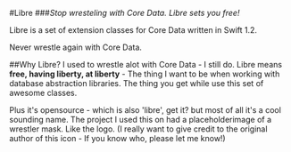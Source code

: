 #Libre
###*Stop wresteling with Core Data. Libre sets you free!*

Libre is a set of extension classes for Core Data written in Swift 1.2. 

Never wrestle again with Core Data.

##Why Libre?
I used to wrestle alot with Core Data - I still do. Libre means **free, having liberty, at liberty** - The thing I want to be when working with database abstraction libraries. The thing you get while use this set of awesome classes. 

Plus it's opensource - which is also 'libre', get it? but most of all it's a cool sounding name. The project I used this on had a placeholderimage of a wrestler mask. Like the logo. (I really want to give credit to the original author of this icon - If you know who, please let me know!)
